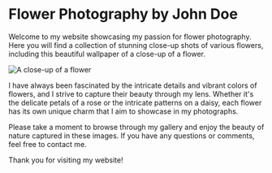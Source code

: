 <!--font:Roboto-->

# Flower Photography by John Doe

Welcome to my website showcasing my passion for flower photography. Here you will find a collection of stunning close-up shots of various flowers, including this beautiful wallpaper of a close-up of a flower.

![A close-up of a flower](flower-wallpaper.jpg)

I have always been fascinated by the intricate details and vibrant colors of flowers, and I strive to capture their beauty through my lens. Whether it's the delicate petals of a rose or the intricate patterns on a daisy, each flower has its own unique charm that I aim to showcase in my photographs.

Please take a moment to browse through my gallery and enjoy the beauty of nature captured in these images. If you have any questions or comments, feel free to contact me.

Thank you for visiting my website!

<!--

Write me markdown content of website with wallpaper:

"A close-up of a flower"

The header of the page should not be copy of the text but rather a real content of the website which is using this wallpaper.


---


# Flower Photography by John Doe

Welcome to my website showcasing my passion for flower photography. Here you will find a collection of stunning close-up shots of various flowers, including this beautiful wallpaper of a close-up of a flower.

![A close-up of a flower](flower-wallpaper.jpg)

I have always been fascinated by the intricate details and vibrant colors of flowers, and I strive to capture their beauty through my lens. Whether it's the delicate petals of a rose or the intricate patterns on a daisy, each flower has its own unique charm that I aim to showcase in my photographs.

Please take a moment to browse through my gallery and enjoy the beauty of nature captured in these images. If you have any questions or comments, feel free to contact me.

Thank you for visiting my website!


---


Write me a Google font which is best fitting for the website.

Pick from the list:
- Lobster
- Roboto
- Exo 2
- Open Sans
- Dancing Script
- Futura
- Poppins
- Orbitron
- Barlow Condensed
- IBM Plex Sans
- Raleway
- Playfair Display
- Great Vibes
- Montserrat
- Lato
- Inter
- Alegreya


Write just the font name nothing else.


---


I would recommend using the "Roboto" font for the website.

-->
